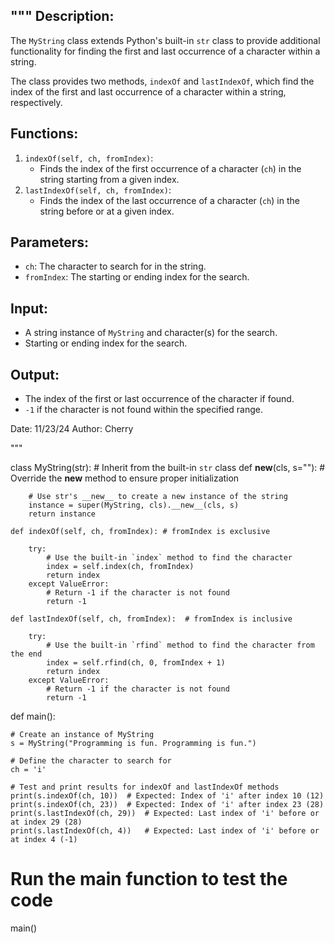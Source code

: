 
"""
Description:
------------
The `MyString` class extends Python's built-in `str` class to provide additional functionality
for finding the first and last occurrence of a character within a string. 

The class provides two methods, `indexOf` and `lastIndexOf`, which find the index of the first
and last occurrence of a character within a string, respectively.

Functions:
----------
1. `indexOf(self, ch, fromIndex)`: 
    - Finds the index of the first occurrence of a character (`ch`) in the string starting from a given index.
2. `lastIndexOf(self, ch, fromIndex)`:
    - Finds the index of the last occurrence of a character (`ch`) in the string before or at a given index.

Parameters:
-----------
- `ch`: The character to search for in the string.
- `fromIndex`: The starting or ending index for the search.

Input:
------
- A string instance of `MyString` and character(s) for the search.
- Starting or ending index for the search.

Output:
-------
- The index of the first or last occurrence of the character if found.
- `-1` if the character is not found within the specified range.

Date: 11/23/24
Author: Cherry

"""

class MyString(str): # Inherit from the built-in `str` class
    def __new__(cls, s=""): # Override the __new__ method to ensure proper initialization
        
        # Use str's __new__ to create a new instance of the string
        instance = super(MyString, cls).__new__(cls, s)
        return instance
    
    def indexOf(self, ch, fromIndex): # fromIndex is exclusive
       
        try:
            # Use the built-in `index` method to find the character
            index = self.index(ch, fromIndex)
            return index
        except ValueError:
            # Return -1 if the character is not found
            return -1
    
    def lastIndexOf(self, ch, fromIndex):  # fromIndex is inclusive
   
        try:
            # Use the built-in `rfind` method to find the character from the end
            index = self.rfind(ch, 0, fromIndex + 1)
            return index
        except ValueError:
            # Return -1 if the character is not found
            return -1


def main():

    # Create an instance of MyString
    s = MyString("Programming is fun. Programming is fun.")
    
    # Define the character to search for
    ch = 'i'

    # Test and print results for indexOf and lastIndexOf methods
    print(s.indexOf(ch, 10))  # Expected: Index of 'i' after index 10 (12)
    print(s.indexOf(ch, 23))  # Expected: Index of 'i' after index 23 (28)
    print(s.lastIndexOf(ch, 29))  # Expected: Last index of 'i' before or at index 29 (28)
    print(s.lastIndexOf(ch, 4))   # Expected: Last index of 'i' before or at index 4 (-1)


# Run the main function to test the code
main()
